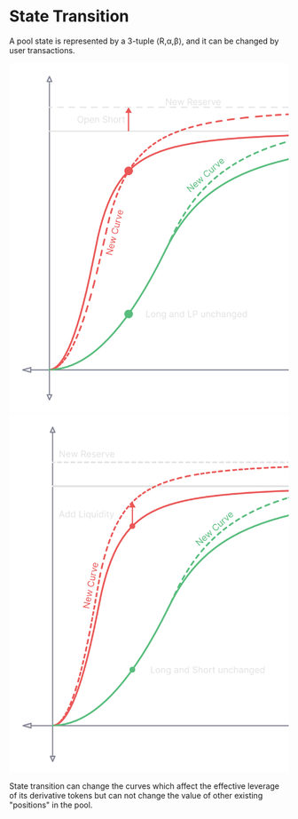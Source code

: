 # State Transition

A pool state is represented by a 3-tuple ⟨R,α,β⟩, and it can be changed by user transactions.

![](<../.gitbook/assets/image (33).png>)![](<../.gitbook/assets/image (17).png>)

State transition can change the curves which affect the effective leverage of its derivative tokens but can not change the value of other existing "positions" in the pool.
